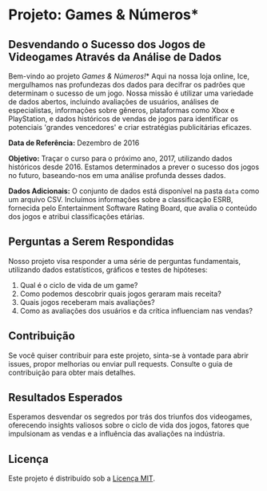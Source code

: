 # Projeto: Games & Números*

## Desvendando o Sucesso dos Jogos de Videogames Através da Análise de Dados

Bem-vindo ao projeto **Games & Números*!** Aqui na nossa loja online, Ice, mergulhamos nas profundezas dos dados para decifrar os padrões que determinam o sucesso de um jogo. Nossa missão é utilizar uma variedade de dados abertos, incluindo avaliações de usuários, análises de especialistas, informações sobre gêneros, plataformas como Xbox e PlayStation, e dados históricos de vendas de jogos para identificar os potenciais 'grandes vencedores' e criar estratégias publicitárias eficazes.

**Data de Referência:** Dezembro de 2016

**Objetivo:** Traçar o curso para o próximo ano, 2017, utilizando dados históricos desde 2016. Estamos determinados a prever o sucesso dos jogos no futuro, baseando-nos em uma análise profunda desses dados.

**Dados Adicionais:** O conjunto de dados está disponível na pasta `data` como um arquivo CSV. Incluímos informações sobre a classificação ESRB, fornecida pelo Entertainment Software Rating Board, que avalia o conteúdo dos jogos e atribui classificações etárias.

## Perguntas a Serem Respondidas

Nosso projeto visa responder a uma série de perguntas fundamentais, utilizando dados estatísticos, gráficos e testes de hipóteses:

1. Qual é o ciclo de vida de um game?
2. Como podemos descobrir quais jogos geraram mais receita?
3. Quais jogos receberam mais avaliações?
4. Como as avaliações dos usuários e da crítica influenciam nas vendas?

## Contribuição

Se você quiser contribuir para este projeto, sinta-se à vontade para abrir issues, propor melhorias ou enviar pull requests. Consulte o guia de contribuição para obter mais detalhes.

## Resultados Esperados

Esperamos desvendar os segredos por trás dos triunfos dos videogames, oferecendo insights valiosos sobre o ciclo de vida dos jogos, fatores que impulsionam as vendas e a influência das avaliações na indústria.

## Licença

Este projeto é distribuído sob a [Licença MIT](LICENSE).
